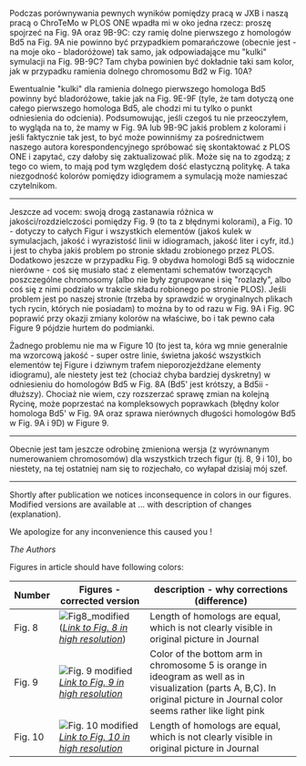 Podczas porównywania pewnych
wyników pomiędzy pracą w JXB i naszą pracą o ChroTeMo w PLOS ONE wpadła mi w
oko jedna rzecz: proszę spojrzeć na Fig. 9A oraz 9B-9C: czy ramię dolne
pierwszego z homologów Bd5 na Fig. 9A nie powinno być przypadkiem
pomarańczowe (obecnie jest - na moje oko - bladoróżowe) tak samo, jak
odpowiadające mu "kulki" symulacji na Fig. 9B-9C? Tam chyba powinien być
dokładnie taki sam kolor, jak w przypadku ramienia dolnego chromosomu Bd2 w
Fig. 10A?

Ewentualnie "kulki" dla ramienia dolnego pierwszego homologa Bd5
powinny być bladoróżowe, takie jak na Fig. 9E-9F (tyle, że tam dotyczą one
całego pierwszego homologa Bd5, ale chodzi mi tu tylko o punkt odniesienia
do odcienia).  Podsumowując, jeśli czegoś tu nie przeoczyłem, to wygląda na
to, że mamy w Fig. 9A lub 9B-9C jakiś problem z kolorami i jeśli faktycznie
tak jest, to być może powinniśmy za pośrednictwem naszego autora
korespondencyjnego spróbować się skontaktować z PLOS ONE i zapytać, czy
dałoby się zaktualizować plik. Może się na to zgodzą; z tego co wiem, to
mają pod tym względem dość elastyczną politykę. A taka niezgodność kolorów
pomiędzy idiogramem a symulacją może namieszać czytelnikom.
 
----

Jeszcze ad vocem: swoją drogą zastanawia różnica w jakości/rozdzielczości pomiędzy Fig. 9 (to ta z błędnymi kolorami), a Fig. 10 - dotyczy to całych Figur i wszystkich elementów (jakoś kulek w symulacjach, jakość i wyrazistość linii w idiogramach, jakość liter i cyfr, itd.) i jest to chyba jakiś problem po stronie składu zrobionego przez PLOS. Dodatkowo jeszcze w przypadku Fig. 9 obydwa homologi Bd5 są widocznie nierówne - coś się musiało stać z elementami schematów tworzących poszczególne chromosomy (albo nie były zgrupowane i się "rozlazły", albo coś się z nimi podziało w trakcie składu robionego po stronie PLOS). Jeśli problem jest po naszej stronie (trzeba by sprawdzić w oryginalnych plikach tych rycin, których nie posiadam) to można by to od razu w Fig. 9A i Fig. 9C poprawić przy okazji zmiany kolorów na właściwe, bo i tak pewno cała Figure 9 pójdzie hurtem do podmianki.

 Żadnego problemu nie ma w Figure 10 (to jest ta, kóra wg mnie generalnie ma wzorcową jakość - super ostre linie, świetna jakość wszystkich elementów tej Figure i dziwnym trafem nieporozjeżdżane elementy idiogramu), ale niestety jest też (chociaż chyba bardziej dyskretny) w odniesieniu do homologów Bd5 w Fig. 8A (Bd5' jest krótszy, a Bd5ii - dłuższy). Chociaż nie wiem, czy rozszerzać sprawę zmian na kolejną Rycinę, może poprzestać na kompleksowych poprawkach (błędny kolor homologa Bd5' w Fig. 9A oraz sprawa nierównych długości homologów Bd5 w Fig. 9A i 9D) w Figure 9.

---


Obecnie jest tam jeszcze odrobinę zmieniona wersja (z wyrównanym numerowaniem chromosomów) dla wszystkich trzech figur (tj. 8, 9 i 10), bo niestety, na tej ostatniej nam się to rozjechało, co wyłapał dzisiaj mój szef. 

---

Shortly after publication we notices inconsequence in colors in our figures. Modified versions are available at ... with description of changes (explanation).


We apologize for any inconvenience this caused you !

*The Authors*

Figures in article should have following colors:

| Number | Figures - corrected version | description - why corrections (difference) |
|----|-----------|-------------|
| Fig. 8   | ![Fig8_modified](http://i.imgur.com/ppU1pKO.png)  (*[Link to Fig. 8 in high resolution](http://link "Fig.9 high resolution")*)      |     Length of homologs are equal, which is not clearly visible in original picture in Journal      |
|  Fig. 9  | ![Fig. 9 modified](http://i.imgur.com/aDbWqmJ.png)   *[Link to Fig. 9 in high resolution](http://link "Fig.9 high resolution")*       |   Color of the bottom arm in chromosome 5 is orange in ideogram as well as in visualization (parts A, B,C). In original picture in Journal color seems rather like light pink            |
|  Fig. 10  |    ![Fig. 10 modified](http://i.imgur.com/miv33He.png)  *[Link to Fig. 10 in high resolution](http://link "Fig.9 high resolution")*     |   Length of homologs are equal, which is not clearly visible in original picture in Journal          |





